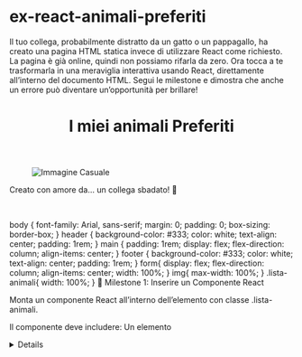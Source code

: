 # ex-react-animali-preferiti

Il tuo collega, probabilmente distratto da un gatto o un pappagallo, ha creato una pagina HTML statica invece di utilizzare React come richiesto. La pagina è già online, quindi non possiamo rifarla da zero. Ora tocca a te trasformarla in una meraviglia interattiva usando React, direttamente all’interno del documento HTML. Segui le milestone e dimostra che anche un errore può diventare un’opportunità per brillare!

<!-- index.html -->
<!DOCTYPE html>
<html lang="en">
<head>
    <meta charset="UTF-8">
    <meta name="viewport" content="width=device-width, initial-scale=1.0">
    <title>I miei animali Preferiti</title>
    <link rel="stylesheet" href="style.css">
</head>
<body>
    <header>
      <h1>I miei animali Preferiti</h1>
    </header>
    <main>
        <figure>
            <img src="https://picsum.photos/400/300" alt="Immagine Casuale">
        </figure>
        <div class="lista-animali"></div>
    </main>
      <footer>
      <p>Creato con amore da... un collega sbadato! 🐾</p>
    </footer>
  </body>
</html>
​

body {
    font-family: Arial, sans-serif;
    margin: 0;
    padding: 0;
    box-sizing: border-box;
}
header {
    background-color: #333;
    color: white;
    text-align: center;
    padding: 1rem;
}
main {
    padding: 1rem;
    display: flex;
    flex-direction: column;
    align-items: center;
}
footer {
    background-color: #333;
    color: white;
    text-align: center;
    padding: 1rem;
}
form{
    display: flex;
    flex-direction: column;
    align-items: center;
    width: 100%;
}
img{
    max-width: 100%;
}
.lista-animali{
    width: 100%;
}
📌 Milestone 1: Inserire un Componente React

Monta un componente React all’interno dell’elemento con classe .lista-animali.

Il componente deve includere:
Un elemento <details> con titolo "Animali", che contiene:
Una lista <ul> statica che viene creata a partire da un array di stringhe (animals) dove ciascuna stringa rappresenta il nome di un animale.

Obiettivo: Mostrare la struttura base della lista di animali con un <details> che può essere espanso o contratto.


📌 Milestone 2: Aggiungere Animali Casuali

Trasforma l’array animals usando useState (l’array è inizialmente vuoto).
Aggiungi un bottone "Aggiungi Animale" sopra il <details>.
Cliccando il bottone, un animale casuale viene aggiunto alla lista.
Usa un array predefinito per scegliere casualmente:

const animalsChoices = ["Cane", "Gatto", "Pappagallo", "Cavallo", "Panda"];
L’animale selezionato deve essere aggiunto all’interno della lista <ul> come <li>.

Obiettivo: L’utente può vedere gli animali aggiunti dinamicamente nella lista.


📌 Milestone 3: Usare una Modale per Aggiungere Animali

Partendo da questo componente Modal:

function Modal({
      title, 
      content, 
      show = false, 
      onClose = () => {}
  }){
      return show && ReactDOM.createPortal(
          <div className="modal-container">
              <div className="modal">
                  <h2>{title}</h2>
                  <p>{content}</p>
                  <button onClick={onClose}>Annulla</button>
              </div>
          </div>,
          document.body
      )
  }

.modal-container{
    position: fixed;
    top: 0;
    left: 0;
    width: 100%;
    height: 100%;
    background-color: rgba(0, 0, 0, 0.75);
    display: flex;
    justify-content: center;
    align-items: center;
}
.modal{
    background-color: white;
    padding: 20px;
    border-radius: 5px;
}
Espandilo affinché:
La vecchia prop content può essere usata per passare un componente qualsiasi.
Un nuovo div in fondo alla modale contiene il bottone Annulla e un nuovo bottone Conferma.
Una nuova prop onConfirm si aspetta una funzione per gestire l’azione di conferma.
Sostituisci l’aggiunta casuale dell’animale con una modale interattiva:
Cliccando il bottone "Aggiungi Animale," si apre una modale.
La modale include un input di testo (passato al prop content) per inserire il nome di un animale.
Conferma: Aggiunge l’animale alla lista e chiude la modale.
Annulla: Chiude la modale senza modificare la lista.

Obiettivo: L’utente può aggiungere animali specifici utilizzando la modale.
🎯 Bonus: Utilizzare l'API per Creare Card

Nota: a differenza di quanto visto finora negli esempi, per accedere all'API utilizzare l'url base:
http://localhost:3333
al posto di:
https://freetestapi.com/api/v1
Ad esempio:
http://localhost:3333/users
per chiamare l'endpoint /users
Clicca qui per la guida su come installare il Server API Locale!

Utilizza l'API:
/animals?search=[animalName]
per effettuare una ricerca dell'animale basata sul contenuto dell'input: 
Sostituisci [animalName] con il valore inserito dall'utente.
Assicurati di gestire lo stato di caricamento mentre l'API è in fase di risposta (mostra un messaggio come "Caricamento...").
Dal primo risultato restituito dall'array (se presente), crea un oggetto che abbia queste proprietà:
name: Il nome dell'animale.
description: La descrizione dell'animale (o un messaggio predefinito come "Descrizione non disponibile" se manca).
image: L'immagine dell'animale (usa un'immagine di default se non è disponibile).
Aggiungi l'oggetto alla lista degli animali e visualizzalo come una card, con:
Titolo: Il nome dell'animale.
Immagine (se presente).
Descrizione.
Gestione degli errori:
Se la ricerca non restituisce risultati, informa l'utente con un messaggio di errore. (es.: "Nessun animale trovato")
Mostra un messaggio in caso di problemi di rete o altri errori. (es.: "Errore durante la ricerca dell'animale")
Obiettivo: Permetti agli utenti di aggiungere animali specifici utilizzando l'API per ottenere informazioni, mostrando eventuali errori in modo chiaro.
